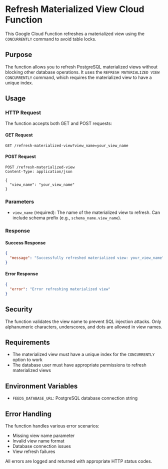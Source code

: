 # Refresh Materialized View Cloud Function

This Google Cloud Function refreshes a materialized view using the `CONCURRENTLY` command to avoid table locks.

## Purpose

The function allows you to refresh PostgreSQL materialized views without blocking other database operations. It uses the `REFRESH MATERIALIZED VIEW CONCURRENTLY` command, which requires the materialized view to have a unique index.

## Usage

### HTTP Request

The function accepts both GET and POST requests:

#### GET Request

```
GET /refresh-materialized-view?view_name=your_view_name
```

#### POST Request

```
POST /refresh-materialized-view
Content-Type: application/json

{
  "view_name": "your_view_name"
}
```

### Parameters

- `view_name` (required): The name of the materialized view to refresh. Can include schema prefix (e.g., `schema_name.view_name`).

### Response

#### Success Response

```json
{
  "message": "Successfully refreshed materialized view: your_view_name"
}
```

#### Error Response

```json
{
  "error": "Error refreshing materialized view"
}
```

## Security

The function validates the view name to prevent SQL injection attacks. Only alphanumeric characters, underscores, and dots are allowed in view names.

## Requirements

- The materialized view must have a unique index for the `CONCURRENTLY` option to work
- The database user must have appropriate permissions to refresh materialized views

## Environment Variables

- `FEEDS_DATABASE_URL`: PostgreSQL database connection string

## Error Handling

The function handles various error scenarios:

- Missing view name parameter
- Invalid view name format
- Database connection issues
- View refresh failures

All errors are logged and returned with appropriate HTTP status codes.
